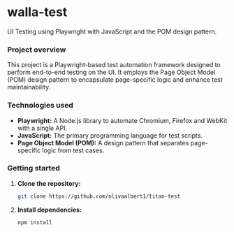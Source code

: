 # walla-test
UI Testing using Playwright with JavaScript and the POM design pattern.
### **Project overview**

This project is a Playwright-based test automation framework designed to perform end-to-end testing on the UI. It employs the Page Object Model (POM) design pattern to encapsulate page-specific logic and enhance test maintainability.

### **Technologies used**

* **Playwright:** A Node.js library to automate Chromium, Firefox and WebKit with a single API.
* **JavaScript:** The primary programming language for test scripts.
* **Page Object Model (POM):** A design pattern that separates page-specific logic from test cases.

### **Getting started**
1. **Clone the repository:**
   ```bash
   git clone https://github.com/olivaalbert1/titan-test
   ```
2. **Install dependencies:**
   ```bash
   npm install
   ```
